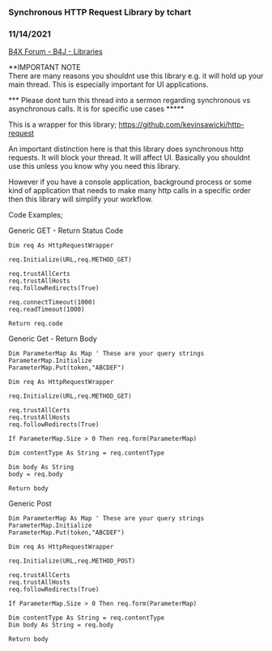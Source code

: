 ### Synchronous HTTP Request Library by tchart
### 11/14/2021
[B4X Forum - B4J - Libraries](https://www.b4x.com/android/forum/threads/136028/)

**IMPORTANT NOTE  
There are many reasons you shouldnt use this library e.g. it will hold up your main thread. This is especially important for UI applications.  
  
\*\*\* Please dont turn this thread into a sermon regarding synchronous vs asynchronous calls. It is for specific use cases \*\*\***  
  
This is a wrapper for this library; <https://github.com/kevinsawicki/http-request>  
  
An important distinction here is that this library does synchronous http requests. It will block your thread. It will affect UI. Basically you shouldnt use this unless you know why you need this library.  
  
However if you have a console application, background process or some kind of application that needs to make many http calls in a specific order then this library will simplify your workflow.  
  
Code Examples;  
  
Generic GET - Return Status Code  
  

```B4X
Dim req As HttpRequestWrapper  
  
req.Initialize(URL,req.METHOD_GET)  
  
req.trustAllCerts  
req.trustAllHosts  
req.followRedirects(True)  
  
req.connectTimeout(1000)  
req.readTimeout(1000)  
  
Return req.code
```

  
  
Generic Get - Return Body  
  

```B4X
Dim ParameterMap As Map ' These are your query strings  
ParameterMap.Initialize  
ParameterMap.Put(token,"ABCDEF")  
  
Dim req As HttpRequestWrapper  
        
req.Initialize(URL,req.METHOD_GET)  
        
req.trustAllCerts  
req.trustAllHosts  
req.followRedirects(True)  
  
If ParameterMap.Size > 0 Then req.form(ParameterMap)  
  
Dim contentType As String = req.contentType  
  
Dim body As String  
body = req.body  
  
Return body
```

  
  
Generic Post  
  

```B4X
Dim ParameterMap As Map ' These are your query strings  
ParameterMap.Initialize  
ParameterMap.Put(token,"ABCDEF")  
  
Dim req As HttpRequestWrapper  
  
req.Initialize(URL,req.METHOD_POST)  
  
req.trustAllCerts  
req.trustAllHosts  
req.followRedirects(True)  
  
If ParameterMap.Size > 0 Then req.form(ParameterMap)  
  
Dim contentType As String = req.contentType  
Dim body As String = req.body  
  
Return body
```